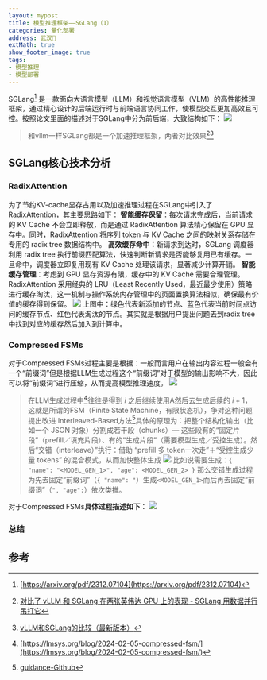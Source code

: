 ```yaml
---
layout: mypost
title: 模型推理框架——SGLang（1）
categories: 量化部署
address: 武汉🏯
extMath: true
show_footer_image: true
tags:
- 模型推理
- 模型部署
---
```

SGLang[^2] 是一款面向大语言模型（LLM）和视觉语言模型（VLM）的高性能推理框架，通过精心设计的后端运行时与前端语言协同工作，使模型交互更加高效且可控。按照论文里面的描述对于SGLang中分为前后端，大致结构如下：
![](https://s2.loli.net/2025/10/28/UjuBCk9FoTdJXml.png)
> 和vllm一样SGLang都是一个加速推理框架，两者对比效果[^1][^3]

## SGLang核心技术分析
### RadixAttention
为了节约KV-cache显存占用以及加速推理过程在SGLang中引入了RadixAttention，其主要思路如下：
**智能缓存保留**：每次请求完成后，当前请求的 KV Cache 不会立即释放，而是通过 RadixAttention 算法精心保留在 GPU 显存中。同时，RadixAttention 将序列 token 与 KV Cache 之间的映射关系存储在专用的 radix tree 数据结构中。
**高效缓存命中**：新请求到达时，SGLang 调度器利用 radix tree 执行前缀匹配算法，快速判断新请求是否能够复用已有缓存。一旦命中，调度器立即复用现有 KV Cache 处理该请求，显著减少计算开销。
**智能缓存管理**：考虑到 GPU 显存资源有限，缓存中的 KV Cache 需要合理管理。RadixAttention 采用经典的 LRU（Least Recently Used，最近最少使用）策略进行缓存淘汰，这一机制与操作系统内存管理中的页面置换算法相似，确保最有价值的缓存得到保留。
![](https://s2.loli.net/2025/10/28/Ebq2GNgiJY3XDWx.png)
上图中：绿色代表新添加的节点、蓝色代表当前时间点访问的缓存节点、红色代表淘汰的节点。其实就是根据用户提出问题去到radix tree中找到对应的缓存然后加入到计算中。
### Compressed FSMs
对于Compressed FSMs过程主要是根据：一般而言用户在输出内容过程一般会有一个“前缀词”但是根据LLM生成过程这个“前缀词”对于模型的输出影响不大，因此可以将“前缀词”进行压缩，从而提高模型推理速度。
![](https://s2.loli.net/2025/10/28/wu46HSdKUil3sVI.png)
> 在LLM生成过程中[^5]往往是得到 $i$ 之后继续使用A然后去生成后续的 $i+1$，这就是所谓的FSM（Finite State Machine，有限状态机），争对这种问题提出改进 Interleaved-Based方法[^6]具体的原理为：把整个结构化输出（比如一个 JSON 对象）分割成若干段（chunks）— 这些段有的“固定片段”（prefill／填充片段）、有的“生成片段”（需要模型生成／受控生成）。然后“交错（interleave）”执行：借助 “prefill 多 token一次走”＋“受控生成少量 tokens” 的混合模式，从而加快整体生成
> ![](https://s2.loli.net/2025/10/29/SaAbG8rYQH6hwcf.png)
> 比如说需要生成：`{ "name": "<MODEL_GEN_1>", "age": <MODEL_GEN_2> }` 那么交错生成过程为先去固定“前缀词”（`{ "name": "`）生成`<MODEL_GEN_1>`而后再去固定“前缀词”（`", "age":`）依次类推。

对于Compressed FSMs**具体过程描述如下**：
![](https://s2.loli.net/2025/10/29/5rDovM47VEzaYk3.png)

### 总结
## 参考
[^1]: [对比了 vLLM 和 SGLang 在两张英伟达 GPU 上的表现 - SGLang 用数据并行吊打它](https://www.reddit.com/r/LocalLLaMA/comments/1jjl45h/compared_performance_of_vllm_vs_sglang_on_2/?tl=zh-hans)
[^2]: [https://arxiv.org/pdf/2312.07104](https://arxiv.org/pdf/2312.07104)
[^3]: [vLLM和SGLang的比较（最新版本）](https://zhuanlan.zhihu.com/p/1909197327287182496)
[^4]: [https://zhuanlan.zhihu.com/p/30886364337](https://zhuanlan.zhihu.com/p/30886364337)
[^5]: [https://lmsys.org/blog/2024-02-05-compressed-fsm/](https://lmsys.org/blog/2024-02-05-compressed-fsm/)
[^6]: [guidance-Github](https://github.com/guidance-ai/guidance?tab=readme-ov-file#guidance-acceleration)